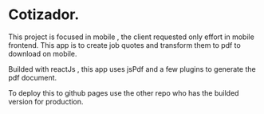 # Cotizador.
This project is focused in mobile , the client requested only effort in mobile frontend.
This app is to create job quotes and transform them to pdf to download on mobile.

Builded with reactJs , this app uses jsPdf and a few plugins to generate the pdf document.

To deploy this to github pages use the other repo who has the builded version for production.

